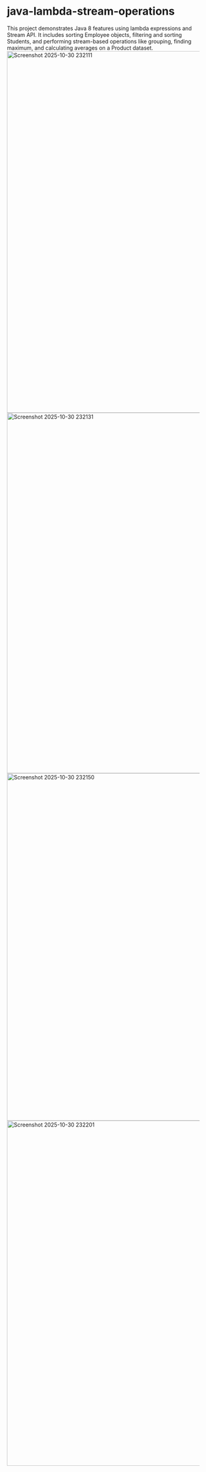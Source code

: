 # java-lambda-stream-operations
This project demonstrates Java 8 features using lambda expressions and Stream API. It includes sorting Employee objects, filtering and sorting Students, and performing stream-based operations like grouping, finding maximum, and calculating averages on a Product dataset.
<img width="1905" height="943" alt="Screenshot 2025-10-30 232111" src="https://github.com/user-attachments/assets/42b530f5-716f-4e09-b35f-4efe52b952a1" />
<img width="1919" height="940" alt="Screenshot 2025-10-30 232131" src="https://github.com/user-attachments/assets/5f1291ed-f006-454f-bf13-8dbb5b067d3e" />
<img width="1919" height="906" alt="Screenshot 2025-10-30 232150" src="https://github.com/user-attachments/assets/beceee98-9d08-406a-8649-5e765b03d3ce" />
<img width="1917" height="900" alt="Screenshot 2025-10-30 232201" src="https://github.com/user-attachments/assets/e824abb4-2081-48e9-b0a5-d517ead7e065" />
